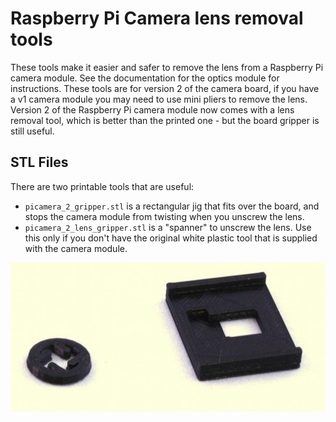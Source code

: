 # Raspberry Pi Camera lens removal tools
These tools make it easier and safer to remove the lens from a Raspberry Pi camera module.  See the documentation for the optics module for instructions.  These tools are for version 2 of the camera board, if you have a v1 camera module you may need to use mini pliers to remove the lens.  Version 2 of the Raspberry Pi camera module now comes with a lens removal tool, which is better than the printed one - but the board gripper is still useful.

## STL Files
There are two printable tools that are useful:
* ``picamera_2_gripper.stl`` is a rectangular jig that fits over the board, and stops the camera module from twisting when you unscrew the lens.
* ``picamera_2_lens_gripper.stl`` is a "spanner" to unscrew the lens.  Use this only if you don't have the original white plastic tool that is supplied with the camera module.

![The lens removal tools](../../images/picam2_lens_removal_tools.jpg)

